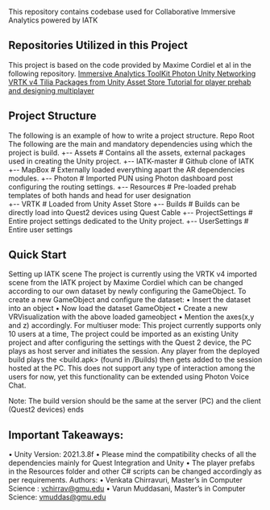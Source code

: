 This repository contains codebase used for Collaborative Immersive Analytics powered by IATK

## Repositories Utilized in this Project

This project is based on the code provided by Maxime Cordiel et al in the following repository.
<a href="https://github.com/MaximeCordeil/IATK"> Immersive Analytics ToolKit
<a href=”https://www.photonengine.com/pun”> Photon Unity Networking
<a href=”https://assetstore.unity.com/packages/tools/integration/vrtk-virtual-reality-toolkit-vr-toolkit-64131”> VRTK v4 Tilia Packages from Unity Asset Store
<a href=”https://github.com/ValemVR”> Tutorial for player prehab and designing multiplayer
</a>
## Project Structure
The following is an example of how to write a project structure.
Repo Root
The following are the main and mandatory dependencies using which the project is build.
+-- Assets           # Contains all the assets, external packages used in creating the Unity project.
	+-- IATK-master    # Github clone of IATK
+-- MapBox          # Externally loaded everything apart the AR dependencies modules.
+-- Photon       # Imported PUN using Photon dashboard post configuring the routing settings.
+-- Resources     # Pre-loaded prehab templates of both hands and head for user designation  
+-- VRTK          # Loaded from Unity Asset Store
+-- Builds             # Builds can be directly load into Quest2 devices using Quest Cable 
+-- ProjectSettings   # Entire project settings dedicated to the Unity project.
 +-- UserSettings       # Entire user settings
## Quick Start
Setting up IATK scene
The project is currently using the VRTK v4 imported scene from the IATK project by Maxime Cordiel which can be changed according to our own dataset by newly configuring the GameObject.
To create a new GameObject and configure the dataset:
•	Insert the dataset into an object
•	Now load the dataset GameObject
•	Create a new VRVisualization with the above loaded gameobject
•	Mention the axes(x,y and z) accordingly.
For multiuser mode:
This project currently supports only 10 users at a time,
The project could be imported as an existing Unity project and after configuring the settings with the Quest 2 device, the PC plays as host server and initiates the session. Any player from the deployed build plays the <build.apk> (found in /Builds) then gets added to the session hosted at the PC.
This does not support any type of interaction among the users for now, yet this functionality can be extended using Photon Voice Chat.

Note: The build version should be the same at the server (PC) and the client (Quest2 devices) ends

## Important Takeaways:
•	Unity Version: 2021.3.8f
•	Please mind the compatibility checks of all the dependencies mainly for Quest Integration and Unity
•	The player prefabs in the Resources folder and other C# scripts can be changed accordingly as per requirements.
Authors:
•	Venkata Chirravuri, Master’s in Computer Science : vchirrav@gmu.edu
•	Varun Muddasani, Master’s in Computer Science: vmuddas@gmu.edu

